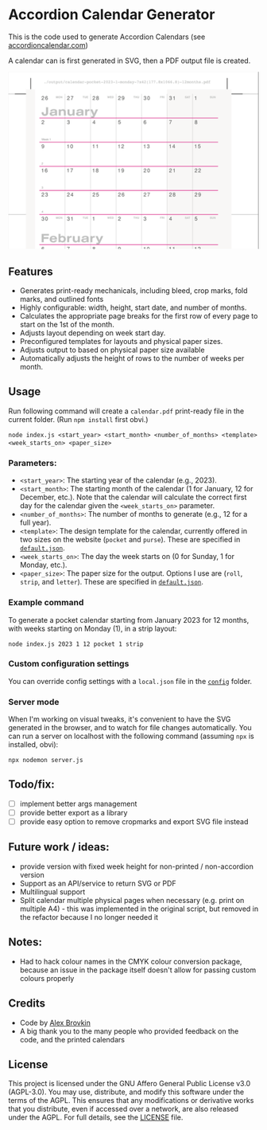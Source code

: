 # Accordion Calendar Generator

This is the code used to generate Accordion Calendars (see [accordioncalendar.com](http://www.accordioncalendar.com)) 

A calendar can is first generated in SVG, then a PDF output file is created. 

![Accordion Calendar Screenshot](https://github.com/brovalex/accordion-calendar-generator/blob/main/assets/calendar-screenshot.png?raw=true)

## Features

- Generates print-ready mechanicals, including bleed, crop marks, fold marks, and outlined fonts
- Highly configurable: width, height, start date, and number of months.
- Calculates the appropriate page breaks for the first row of every page to start on the 1st of the month. 
- Adjusts layout depending on week start day. 
- Preconfigured templates for layouts and physical paper sizes. 
- Adjusts output to based on physical paper size available
- Automatically adjusts the height of rows to the number of weeks per month. 

## Usage

Run following command will create a `calendar.pdf` print-ready file in the current folder. (Run `npm install` first obvi.)

```
node index.js <start_year> <start_month> <number_of_months> <template> <week_starts_on> <paper_size>
```

### Parameters:

- `<start_year>`: The starting year of the calendar (e.g., 2023).
- `<start_month>`: The starting month of the calendar (1 for January, 12 for December, etc.). Note that the calendar will calculate the correct first day for the calendar given the `<week_starts_on>` parameter. 
- `<number_of_months>`: The number of months to generate (e.g., 12 for a full year).
- `<template>`: The design template for the calendar, currently offered in two sizes on the website (`pocket` and `purse`). These are specified in [`default.json`](./config/default.json). 
- `<week_starts_on>`: The day the week starts on (0 for Sunday, 1 for Monday, etc.).
- `<paper_size>`: The paper size for the output. Options I use are (`roll`, `strip`, and `letter`). These are specified in [`default.json`](./config/default.json). 

### Example command

To generate a pocket calendar starting from January 2023 for 12 months, with weeks starting on Monday (1), in a strip layout:

```
node index.js 2023 1 12 pocket 1 strip
```

### Custom configuration settings

You can override config settings with a `local.json` file in the [`config`](./config/) folder. 

### Server mode

When I'm working on visual tweaks, it's convenient to have the SVG generated in the browser, and to watch for file changes automatically. You can run a server on localhost with the following command (assuming `npx` is installed, obvi): 

```
npx nodemon server.js
```

## Todo/fix:

- [ ] implement better args management
- [ ] provide better export as a library
- [ ] provide easy option to remove cropmarks and export SVG file instead

## Future work / ideas:

- provide version with fixed week height for non-printed / non-accordion version
- Support as an API/service to return SVG or PDF
- Multilingual support
- Split calendar multiple physical pages when necessary (e.g. print on multiple A4) - this was implemented in the original script, but removed in the refactor because I no longer needed it

## Notes:

- Had to hack colour names in the CMYK colour conversion package, because an issue in the package itself doesn't allow for passing custom colours properly

## Credits

- Code by [Alex Brovkin](https://github.com/brovalex)
- A big thank you to the many people who provided feedback on the code, and the printed calendars

## License

This project is licensed under the GNU Affero General Public License v3.0 (AGPL-3.0). You may use, distribute, and modify this software under the terms of the AGPL. This ensures that any modifications or derivative works that you distribute, even if accessed over a network, are also released under the AGPL. For full details, see the [LICENSE](./LICENSE) file.